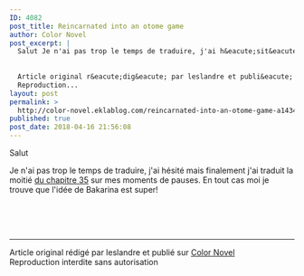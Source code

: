 ```yaml
---
ID: 4082
post_title: Reincarnated into an otome game
author: Color Novel
post_excerpt: |
  Salut Je n'ai pas trop le temps de traduire, j'ai h&eacute;sit&eacute; mais finalement j'ai traduit la moiti&eacute;&nbsp; du chapitre 35 sur mes moments de pauses. En tout cas moi je trouve que l'id&eacute;e de Bakarina est super!
  
  
  Article original r&eacute;dig&eacute; par leslandre et publi&eacute; sur Color Novel
  Reproduction...
layout: post
permalink: >
  http://color-novel.eklablog.com/reincarnated-into-an-otome-game-a143467364
published: true
post_date: 2018-04-16 21:56:08
---
```

<p>Salut</p>
<p>Je n'ai pas trop le temps de traduire, j'ai h&eacute;sit&eacute; mais finalement j'ai traduit la moiti&eacute;&nbsp;<a href="http://color-novel.eklablog.com/reincarnated-into-an-otome-game-chapitre-35-g185576">du chapitre 35</a> sur mes moments de pauses. En tout cas moi je trouve que l'id&eacute;e de Bakarina est super!</p><br /><br /><br /><hr />Article original rédigé par leslandre et publié sur <a href="http://color-novel.eklablog.com/">Color Novel</a> <br /> Reproduction interdite sans autorisation